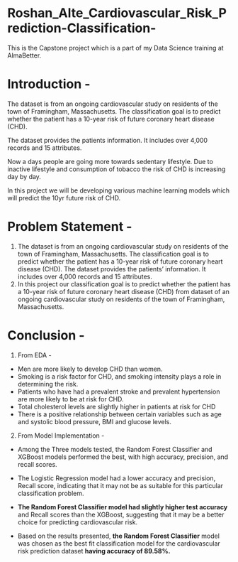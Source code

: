 # Roshan_Alte_Cardiovascular_Risk_Prediction-Classification-
This is the Capstone project which is a part of my Data Science training at AlmaBetter.

# Introduction -
The dataset is from an ongoing cardiovascular study on residents of the town of Framingham, Massachusetts. The classification goal is to predict whether the patient has a 10-year risk of future coronary heart disease (CHD).

The dataset provides the patients information. It includes over 4,000 records and 15 attributes.

Now a days people are going more towards sedentary lifestyle. Due to inactive lifestyle and consumption of tobacco the risk of CHD is increasing day by day.

In this project we will be developing various machine learning models which will predict the 10yr future risk of CHD.

# Problem Statement - 
1. The dataset is from an ongoing cardiovascular study on residents of the town of Framingham, Massachusetts. The classification goal is to predict whether the patient has a 10-year risk of future coronary heart disease (CHD). The dataset provides the patients’ information. It includes over 4,000 records and 15 attributes.
2. In this project our classification goal is to predict whether the patient has a 10-year risk of future coronary heart disease (CHD) from dataset of an ongoing cardiovascular study on residents of the town of Framingham, Massachusetts.

# Conclusion - 
1. From EDA - 
* Men are more likely to develop CHD than women.
* Smoking is a risk factor for CHD, and smoking intensity plays a role in determining the risk.
* Patients who have had a prevalent stroke and prevalent hypertension are more likely to be at risk for CHD.
* Total cholesterol levels are slightly higher in patients at risk for CHD
* There is a positive relationship between certain variables such as age and systolic blood pressure, BMI and glucose levels.


2. From Model Implementation -
* Among the Three models tested, the Random Forest Classifier and XGBoost models performed the best, with high accuracy, precision, and recall scores.

* The Logistic Regression model had a lower accuracy and precision, Recall score, indicating that it may not be as suitable for this particular classification problem.

* **The Random Forest Classifier model had slightly higher test accuracy** and Recall scores than the XGBoost, suggesting that it may be a better choice for predicting cardiovascular risk.

* Based on the results presented, **the Random Forest Classifier** model was chosen as the best fit classification model for the cardiovascular risk prediction dataset **having accuracy of 89.58%.**

